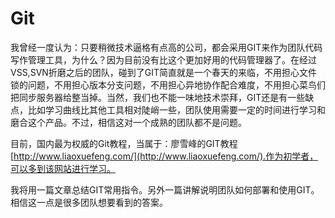 # Git

我曾经一度认为：只要稍微技术逼格有点高的公司，都会采用GIT来作为团队代码写作管理工具，为什么？因为目前没有比这个更加好用的代码管理器了。在经过VSS,SVN折磨之后的团队，碰到了GIT简直就是一个春天的来临，不用担心文件锁的问题，不用担心版本分支问题，不用担心异地协作配合难度，不用担心菜鸟们把同步服务器给整当掉。当然，我们也不能一味地技术崇拜，GIT还是有一些缺点，比如学习曲线比其他工具相对陡峭一些，团队使用需要一定的时间进行学习和磨合这个产品。不过，相信这对一个成熟的团队都不是问题。

目前，国内最为权威的Git教程，当属于：廖雪峰的GIT教程[http://www.liaoxuefeng.com/](http://www.liaoxuefeng.com/).作为初学者，可以多到该网站进行学习。

我将用一篇文章总结GIT常用指令。另外一篇讲解说明团队如何部署和使用GIT。相信这一点是很多团队想要看到的答案。
